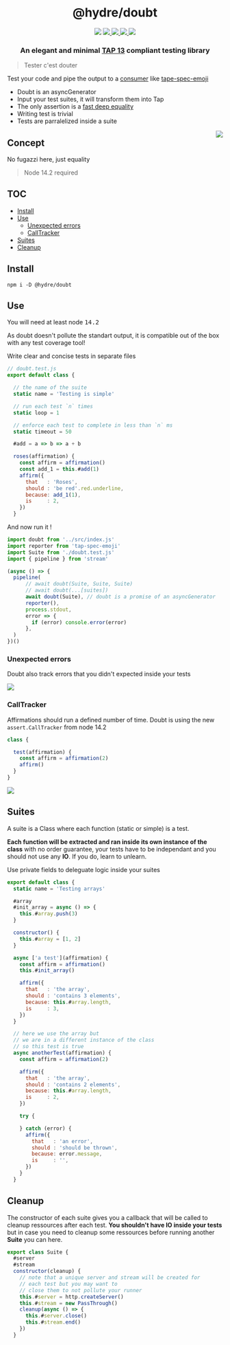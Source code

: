 <h1 align=center>@hydre/doubt</h1>
<p align=center>
  <img src="https://img.shields.io/github/license/HydreIO/doubt.svg?style=for-the-badge" />
  <a href="https://discord.gg/bRSpRpD">
    <img src="https://img.shields.io/discord/398114799776694272.svg?logo=discord&style=for-the-badge" />
  </a>
  <a href="https://www.npmjs.com/package/@hydre/doubt">
    <img src="https://img.shields.io/npm/v/@hydre/doubt.svg?logo=npm&style=for-the-badge" />
  </a>
  <a href="https://www.npmjs.com/package/@hydre/doubt">
    <img src="https://img.shields.io/npm/dw/@hydre/doubt?logo=npm&style=for-the-badge" />
  </a>
  <a href="https://github.com/HydreIO/doubt/actions?query=workflow%3ACI">
    <img src="https://img.shields.io/github/workflow/status/hydreio/doubt/CI?logo=Github&style=for-the-badge" />
  <a/>
</p>

<h3 align=center>An elegant and minimal <a href="http://testanything.org/tap-version-13-specification.html">TAP 13</a> compliant testing library</h3>

> Tester c'est douter

Test your code and pipe the output to a [consumer](http://testanything.org/consumers.html) like [tape-spec-emoji](https://github.com/Sceat/tap-spec-emoji)

- Doubt is an asyncGenerator
- Input your test suites, it will transform them into Tap
- The only assertion is a [fast deep equality](https://github.com/epoberezkin/fast-deep-equal)
- Writing test is trivial
- Tests are parralelized inside a suite

<img align=right src="https://i.imgur.com/yLOIKeb.png">

<!-- omit in toc -->
## Concept

No fugazzi here, just equality

> Node 14.2 required

<!-- omit in toc -->
## TOC

- [Install](#install)
- [Use](#use)
  - [Unexpected errors](#unexpected-errors)
  - [CallTracker](#calltracker)
- [Suites](#suites)
- [Cleanup](#cleanup)

## Install

```
npm i -D @hydre/doubt
```

## Use

You will need at least node <kbd>14.2</kbd>

As doubt doesn't pollute the standart output, it is compatible
out of the box with any test coverage tool!

Write clear and concise tests in separate files

```js
// doubt.test.js
export default class {

  // the name of the suite
  static name = 'Testing is simple'

  // run each test `n` times
  static loop = 1

  // enforce each test to complete in less than `n` ms
  static timeout = 50

  #add = a => b => a + b

  roses(affirmation) {
    const affirm = affirmation()
    const add_1 = this.#add(1)
    affirm({
      that   : 'Roses',
      should : 'be red'.red.underline,
      because: add_1(1),
      is     : 2,
    })
  }
```

And now run it !

```js
import doubt from '../src/index.js'
import reporter from 'tap-spec-emoji'
import Suite from './doubt.test.js'
import { pipeline } from 'stream'

(async () => {
  pipeline(
      // await doubt(Suite, Suite, Suite)
      // await doubt(...[suites])
      await doubt(Suite), // doubt is a promise of an asyncGenerator
      reporter(),
      process.stdout,
      error => {
        if (error) console.error(error)
      },
  )
})()
```

### Unexpected errors

Doubt also track errors that you didn't expected
inside your tests

![](https://i.imgur.com/Oe1EwaR.png)

### CallTracker

Affirmations should run a defined number of time.
Doubt is using the new `assert.CallTracker` from node 14.2

```js
class {

  test(affirmation) {
    const affirm = affirmation(2)
    affirm()
  }
}
```

![](https://i.imgur.com/JTbMZSx.png)

## Suites

A suite is a Class where each function (static or simple)
is a test.

**Each function will be extracted and ran inside its own
instance of the class** with no order guarantee, your
tests have to be independant and you should not use any **IO**.
If you do, learn to unlearn.

Use private fields to deleguate logic inside your suites

```js
export default class {
  static name = 'Testing arrays'

  #array
  #init_array = async () => {
    this.#array.push(3)
  }

  constructor() {
    this.#array = [1, 2]
  }

  async ['a test'](affirmation) {
    const affirm = affirmation()
    this.#init_array()

    affirm({
      that   : 'the array',
      should : 'contains 3 elements',
      because: this.#array.length,
      is     : 3,
    })
  }

  // here we use the array but
  // we are in a different instance of the class
  // so this test is true
  async anotherTest(affirmation) {
    const affirm = affirmation(2)

    affirm({
      that   : 'the array',
      should : 'contains 2 elements',
      because: this.#array.length,
      is     : 2,
    })

    try {

    } catch (error) {
      affirm({
        that   : 'an error',
        should : 'should be thrown',
        because: error.message,
        is     : '',
      })
    }
  }
```

## Cleanup

The constructor of each suite gives you a callback that will be called
to cleanup ressources after each test. **You shouldn't have IO inside
your tests** but in case you need to cleanup some
ressources before running another **Suite** you can here.

```js
export class Suite {
  #server
  #stream
  constructor(cleanup) {
    // note that a unique server and stream will be created for
    // each test but you may want to
    // close them to not pollute your runner
    this.#server = http.createServer()
    this.#stream = new PassThrough()
    cleanup(async () => {
      this.#server.close()
      this.#stream.end()
    })
  }
```